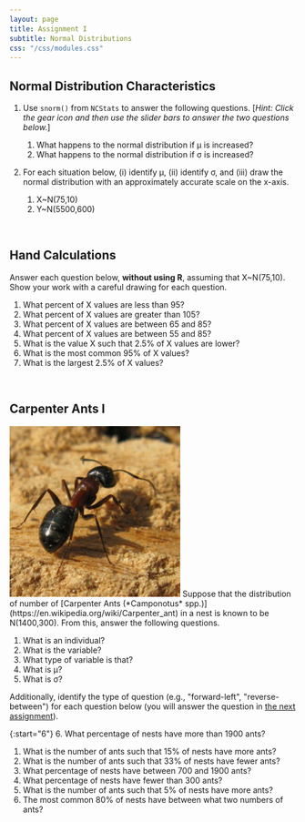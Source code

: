 ```yaml
---
layout: page
title: Assignment I
subtitle: Normal Distributions
css: "/css/modules.css"
---
```


## Normal Distribution Characteristics

1. Use `snorm()` from `NCStats` to answer the following questions.  [*Hint: Click the gear icon and then use the slider bars to answer the two questions below.*]
    1. What happens to the normal distribution if &mu; is increased?
    1. What happens to the normal distribution if &sigma; is increased?

1. For each situation below, (i) identify &mu;, (ii) identify &sigma;, and (iii) draw the normal distribution with an approximately accurate scale on the x-axis.
    1. X~N(75,10)
    1. Y~N(5500,600)

<br>

## Hand Calculations

Answer each question below, **without using R**, assuming that X~N(75,10). Show your work with a careful drawing for each question.

1. What percent of X values are less than 95?
1. What percent of X values are greater than 105?
1. What percent of X values are between 65 and 85?
1. What percent of X values are between 55 and 85?
1. What is the value X such that 2.5% of X values are lower?
1. What is the most common 95% of X values?
1. What is the largest 2.5% of X values?

<br>

## Carpenter Ants I
<img src="zimgs/carpenterant.jpg" alt="Carpenter Ant" class="img-right">
Suppose that the distribution of number of [Carpenter Ants (*Camponotus* spp.)](https://en.wikipedia.org/wiki/Carpenter_ant) in a nest is known to be N(1400,300).  From this, answer the following questions.

1. What is an individual?
1. What is the variable?
1. What type of variable is that?
1. What is &mu;?
1. What is &sigma;?

Additionally, identify the type of question (e.g., "forward-left", "reverse-between") for each question below (you will answer the question in [the next assignment](NormalDist_CE1)).

{:start="6"}
6. What percentage of nests have more than 1900 ants?
1. What is the number of ants such that 15% of nests have more ants?
1. What is the number of ants such that 33% of nests have fewer ants?
1. What percentage of nests have between 700 and 1900 ants?
1. What percentage of nests have fewer than 300 ants?
1. What is the number of ants such that 5% of nests have more ants?
1. The most common 80% of nests have between what two numbers of ants?
